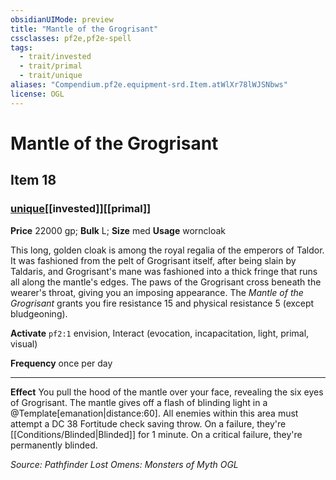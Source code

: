 ```yaml
---
obsidianUIMode: preview
title: "Mantle of the Grogrisant"
cssclasses: pf2e,pf2e-spell
tags:
  - trait/invested
  - trait/primal
  - trait/unique
aliases: "Compendium.pf2e.equipment-srd.Item.atWlXr78lWJSNbws"
license: OGL
---
```

# Mantle of the Grogrisant
## Item 18
### [unique](unique.md "Unique Rarity Trait")[[invested]][[primal]]


**Price** 22000 gp; 
**Bulk** L; **Size** med
**Usage** worncloak

This long, golden cloak is among the royal regalia of the emperors of Taldor. It was fashioned from the pelt of Grogrisant itself, after being slain by Taldaris, and Grogrisant's mane was fashioned into a thick fringe that runs all along the mantle's edges. The paws of the Grogrisant cross beneath the wearer's throat, giving you an imposing appearance. The _Mantle of the Grogrisant_ grants you fire resistance 15 and physical resistance 5 (except bludgeoning).

**Activate** `pf2:1` envision, Interact (evocation, incapacitation, light, primal, visual)

**Frequency** once per day

* * *

**Effect** You pull the hood of the mantle over your face, revealing the six eyes of Grogrisant. The mantle gives off a flash of blinding light in a @Template\[emanation|distance:60\]. All enemies within this area must attempt a DC 38 Fortitude check saving throw. On a failure, they're [[Conditions/Blinded|Blinded]] for 1 minute. On a critical failure, they're permanently blinded.

*Source: Pathfinder Lost Omens: Monsters of Myth*
*OGL*